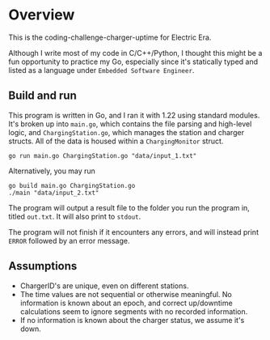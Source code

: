 # Overview

This is the coding-challenge-charger-uptime for Electric Era.

Although I write most of my code in C/C++/Python, I thought this might be a fun opportunity to practice my Go, especially since it's statically typed and listed as a language under `Embedded Software Engineer`.

## Build and run

This program is written in Go, and I ran it with 1.22 using standard modules. It's broken up into `main.go`, which contains the file parsing and high-level logic, and `ChargingStation.go`, which manages the station and charger structs. All of the data is housed within a `ChargingMonitor` struct.

```
go run main.go ChargingStation.go "data/input_1.txt"
```

Alternatively, you may run

```
go build main.go ChargingStation.go
./main "data/input_2.txt"
```

The program will output a result file to the folder you run the program in, titled `out.txt`. It will also print to `stdout`.

The program will not finish if it encounters any errors, and will instead print `ERROR` followed by an error message.

## Assumptions

 - ChargerID's are unique, even on different stations.
 - The time values are not sequential or otherwise meaningful. No information is known about an epoch, and correct up/downtime calculations seem to ignore segments with no recorded information.
 - If no information is known about the charger status, we assume it's down.
